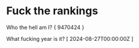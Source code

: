 # Fuck the rankings

Who the hell am I?
{ 9470424 }

What fucking year is it?
[ 2024-08-27T00:00:00Z ]
